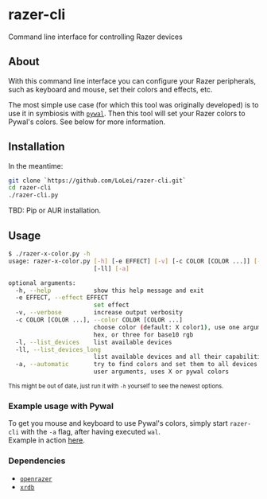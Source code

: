 # razer-cli
Command line interface for controlling Razer devices

## About
With this command line interface you can configure your Razer peripherals, such as keyboard and mouse, set their colors and effects, etc.

The most simple use case (for which this tool was originally developed) is to use it in symbiosis with [`pywal`](https://github.com/dylanaraps/pywal). Then this tool will set your Razer colors to Pywal's colors. See below for more information.

## Installation
In the meantime:
```bash
git clone `https://github.com/LoLei/razer-cli.git`
cd razer-cli
./razer-cli.py
```
TBD: Pip or AUR installation.

## Usage
```bash
$ ./razer-x-color.py -h                                 
usage: razer-x-color.py [-h] [-e EFFECT] [-v] [-c COLOR [COLOR ...]] [-l]
                        [-ll] [-a]

optional arguments:
  -h, --help            show this help message and exit
  -e EFFECT, --effect EFFECT
                        set effect
  -v, --verbose         increase output verbosity
  -c COLOR [COLOR ...], --color COLOR [COLOR ...]
                        choose color (default: X color1), use one argument for
                        hex, or three for base10 rgb
  -l, --list_devices    list available devices
  -ll, --list_devices_long
                        list available devices and all their capabilities
  -a, --automatic       try to find colors and set them to all devices without
                        user arguments, uses X or pywal colors

```
<sup>This might be out of date, just run it with `-h` yourself to see the newest options.</sup>  

### Example usage with Pywal
To get you mouse and keyboard to use Pywal's colors, simply start `razer-cli` with the `-a` flag, after having executed `wal`.    
Example in action 
[here](https://github.com/LoLei/dotfiles/blob/master/exec-wal.sh).

### Dependencies
* [`openrazer`](https://github.com/openrazer/openrazer)
* [`xrdb`](https://www.archlinux.org/packages/extra/x86_64/xorg-xrdb/)
